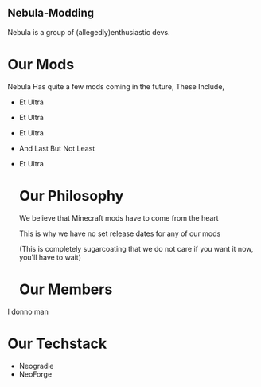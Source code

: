 ## Nebula-Modding

Nebula is a group of (allegedly)enthusiastic devs.


# Our Mods

Nebula Has quite a few mods coming in the future, These Include,

- Et Ultra
- Et Ultra
- Et Ultra
- And Last But Not Least
- Et Ultra

  # Our Philosophy

  We believe that Minecraft mods have to come from the heart

  This is why we have no set release dates for any of our mods

  (This is completely sugarcoating that we do not care if you want it now, you'll have to wait)


  # Our Members

I donno man

# Our Techstack

- Neogradle
- NeoForge
  
